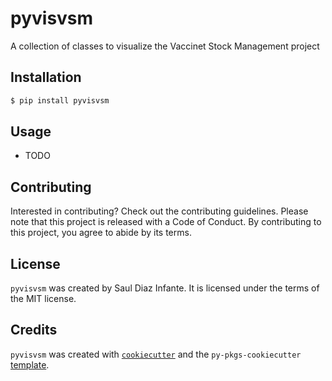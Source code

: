 # pyvisvsm

A collection of classes to visualize the Vaccinet Stock Management project

## Installation

```bash
$ pip install pyvisvsm
```

## Usage

- TODO

## Contributing

Interested in contributing? Check out the contributing guidelines. Please note that this project is released with a Code of Conduct. By contributing to this project, you agree to abide by its terms.

## License

`pyvisvsm` was created by Saul Diaz Infante. It is licensed under the terms of the MIT license.

## Credits

`pyvisvsm` was created with [`cookiecutter`](https://cookiecutter.readthedocs.io/en/latest/) and the `py-pkgs-cookiecutter` [template](https://github.com/py-pkgs/py-pkgs-cookiecutter).
